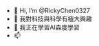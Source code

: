 - 👋 Hi, I’m @RickyChen0327
- 👀 我對科技與科學有極大興趣
- 🌱 我正在學習AI森度學習
- 📫 

<!---
RickyChen0327/RickyChen0327 is a ✨ special ✨ repository because its `README.md` (this file) appears on your GitHub profile.
You can click the Preview link to take a look at your changes.
--->

